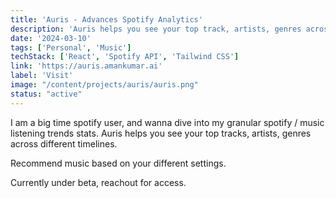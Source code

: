 ```yaml
---
title: 'Auris - Advances Spotify Analytics'
description: 'Auris helps you see your top track, artists, genres across different timelines. Recommend music based on your settings.'
date: '2024-03-10'
tags: ['Personal', 'Music']
techStack: ['React', 'Spotify API', 'Tailwind CSS']
link: 'https://auris.amankumar.ai'
label: 'Visit'
image: "/content/projects/auris/auris.png"
status: "active"
---
```


I am a big time spotify user, and wanna dive into my granular spotify / music listening trends stats. Auris helps you see your top tracks, artists, genres across different timelines.

Recommend music based on your different settings.

Currently under beta, reachout for access.
